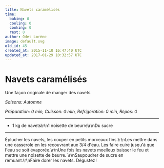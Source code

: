 ```yaml
---
title: Navets caramélisés
time:
  baking: 0
  cooling: 0
  cooking: 0
  rest: 0
author: Odet Lorène
image: default.svg
old_id: 45
created_at: 2015-11-10 16:47:40 UTC
updated_at: 2017-01-29 10:32:57 UTC
---
```


# Navets caramélisés

Une façon originale de manger des navets 

*Saisons: Automne*

*Préparation: 0 min, Cuisson: 0 min, Refrigération: 0 min, Repos: 0*

---

- 1 kg de navets\r\n1 noisette de beurre\r\nDu sucre

---

Éplucher les navets, les couper en petits morceaux fins.\r\nLes mettre dans une casserole en les recouvrant aux 3/4 d'eau. Les faire cuire jusqu'à que l'eau se soit évaporée.\r\nUne fois les navets moelleux baisser le feu et mettre une noisette de beurre. \r\nSaupoudrer de sucre en remuant.\r\nFaire dorer les navets. Dégustez ! 
